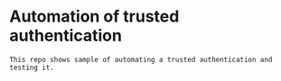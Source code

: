 # Automation of trusted authentication

	This repo shows sample of automating a trusted authentication and testing it.
	

